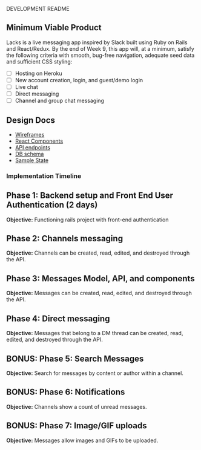 DEVELOPMENT README

## Minimum Viable Product

  Lacks is a live messaging app inspired by Slack built using Ruby on Rails and React/Redux. By the end of Week 9, this app will, at a minimum, satisfy the following criteria with smooth, bug-free navigation, adequate seed data and sufficient CSS styling:

  - [ ] Hosting on Heroku
  - [ ] New account creation, login, and guest/demo login
  - [ ] Live chat
  - [ ] Direct messaging
  - [ ] Channel and group chat messaging

## Design Docs
  * [Wireframes](docs/wireframes)
  * [React Components](docs/component-hierarchy.md)
  * [API endpoints](docs/api-endpoints.md)
  * [DB schema](docs/schema.md)
  * [Sample State](docs/sample-state.md)


### Implementation Timeline

## Phase 1: Backend setup and Front End User Authentication (2 days)

**Objective:** Functioning rails project with front-end authentication

## Phase 2: Channels messaging

**Objective:** Channels can be created, read, edited, and destroyed through the API.

## Phase 3: Messages Model, API, and components

**Objective:** Messages can be created, read, edited, and destroyed through the API.

## Phase 4: Direct messaging

**Objective:** Messages that belong to a DM thread can be created, read, edited, and destroyed through the API.

## BONUS: Phase 5: Search Messages

**Objective:** Search for messages by content or author within a channel.

## BONUS: Phase 6: Notifications

**Objective:** Channels show a count of unread messages.

## BONUS: Phase 7: Image/GIF uploads

**Objective:** Messages allow images and GIFs to be uploaded.
